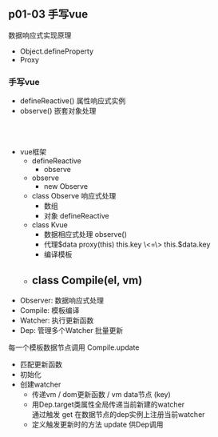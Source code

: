 ## p01-03 手写vue

数据响应式实现原理
- Object.defineProperty
- Proxy


### 手写vue
- defineReactive() 属性响应式实例
- observe() 嵌套对象处理

<br/>
<br/>

- vue框架
    - defineReactive
        - observe
    - observe
        - new Observe
    - class Observe 响应式处理
        - 数组
        - 对象 defineReactive
    - class Kvue
        - 数据相应式处理 observe()
        - 代理$data proxy(this) this.key \<=\> this.$data.key
        - 编译模板
    - class Compile(el, vm)
        - 
- Observer: 数据响应式处理
- Compile: 模板编译
- Watcher: 执行更新函数
- Dep: 管理多个Watcher 批量更新

每一个模板数据节点调用 Compile.update 
  - 匹配更新函数
  - 初始化
  - 创建watcher
    - 传递vm / dom更新函数 / vm data节点 (key)
    - 用Dep.target类属性全局传递当前新建的watcher  
      通过触发 get 在数据节点的dep实例上注册当前watcher
    - 定义触发更新时的方法 update 供Dep调用
